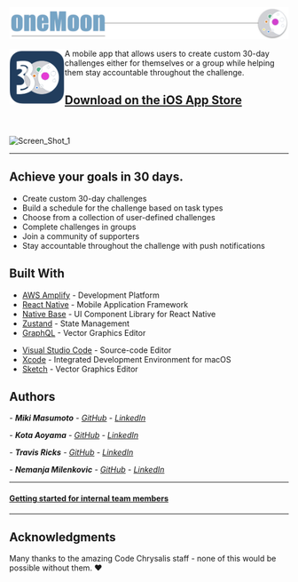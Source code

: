 ![oneMoon app](/src/assets/img/oneMoonHeader-white-background.png)

<img src="src/assets/img/appIcon.png" align="left" width="100" height="100"> A mobile app that allows users to create custom 30-day challenges either for themselves or a group while helping them stay accountable throughout the challenge.

## [Download on the iOS App Store](https://apps.apple.com/us/app/one-moon/id1502061901)

<br/><br/>
<img width="488" alt="Screen_Shot_1" src="https://user-images.githubusercontent.com/16607351/77504161-f442d780-6ea2-11ea-951f-e9b596713f97.png">

---

## Achieve your goals in 30 days.

- Create custom 30-day challenges
- Build a schedule for the challenge based on task types
- Choose from a collection of user-defined challenges
- Complete challenges in groups
- Join a community of supporters
- Stay accountable throughout the challenge with push notifications

## Built With

- [AWS Amplify](https://aws.amazon.com/amplify/) - Development Platform
- [React Native](https://reactnative.dev/) - Mobile Application Framework
- [Native Base](https://nativebase.io/) - UI Component Library for React Native
- [Zustand](https://github.com/react-spring/zustand) - State Management
- [GraphQL](https://graphql.org/) - Vector Graphics Editor

* [Visual Studio Code](https://code.visualstudio.com/) - Source-code Editor
* [Xcode](https://developer.apple.com/xcode/) - Integrated Development Environment for macOS
* [Sketch](https://www.sketch.com/) - Vector Graphics Editor

## Authors

_- **Miki Masumoto** - [GitHub](https://github.com/masumomo) - [LinkedIn](https://www.linkedin.com/in/miki-masumoto/)_

_- **Kota Aoyama** - [GitHub](https://github.com/KotaAoyama) - [LinkedIn](https://www.linkedin.com/in/kota-aoyama/)_

_- **Travis Ricks** - [GitHub](https://github.com/travisricks) - [LinkedIn](https://www.linkedin.com/in/travis-ricks/)_

_- **Nemanja Milenkovic** - [GitHub](https://github.com/NemanjaMilenkovic) - [LinkedIn](https://www.linkedin.com/in/NemanjaMilenkovic/)_

---

#### [Getting started for internal team members](GETTING_STARTED.md)

---

## Acknowledgments

Many thanks to the amazing Code Chrysalis staff - none of this would be possible without them. ❤️
